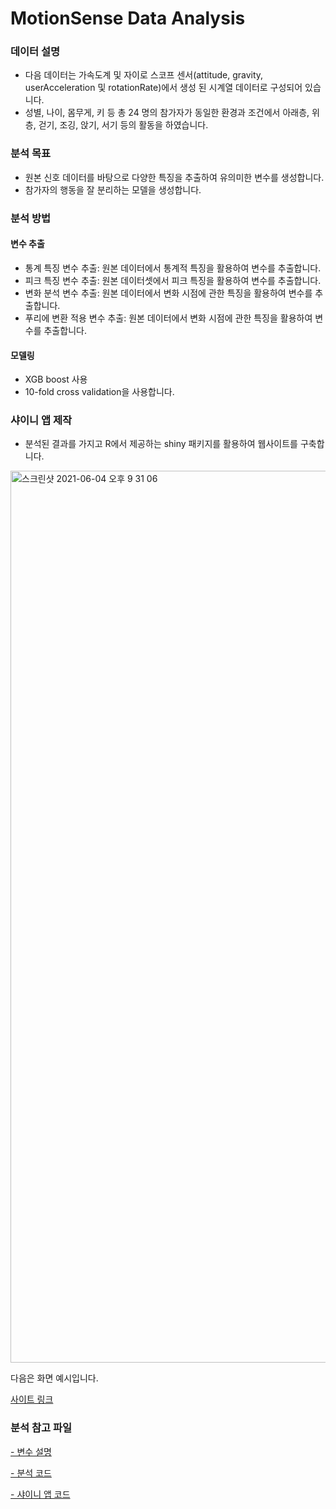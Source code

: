 # MotionSense Data Analysis

### 데이터 설명 
- 다음 데이터는 가속도계 및 자이로 스코프 센서(attitude, gravity, userAcceleration 및 rotationRate)에서 생성 된 시계열 데이터로 구성되어 있습니다.
- 성별, 나이, 몸무게, 키 등 총 24 명의 참가자가 동일한 환경과 조건에서 아래층, 위층, 걷기, 조깅, 앉기, 서기 등의 활동을 하였습니다.

### 분석 목표
- 원본 신호 데이터를 바탕으로 다양한 특징을 추출하여 유의미한 변수를 생성합니다.
- 참가자의 행동을 잘 분리하는 모델을 생성합니다.

### 분석 방법

#### 변수 추출
- 통계 특징 변수 추출: 원본 데이터에서 통계적 특징을 활용하여 변수를 추출합니다.
- 피크 특징 변수 추출: 원본 데이터셋에서 피크 특징을 활용하여 변수를 추출합니다.
- 변화 분석 변수 추출: 원본 데이터에서 변화 시점에 관한 특징을 활용하여 변수를 추출합니다.
- 푸리에 변환 적용 변수 추출: 원본 데이터에서 변화 시점에 관한 특징을 활용하여 변수를 추출합니다.

#### 모델링
- XGB boost 사용
- 10-fold cross validation을 사용합니다.


### 샤이니 앱 제작

- 분석된 결과를 가지고 R에서 제공하는 shiny 패키지를 활용하여 웹사이트를 구축합니다.

<img width="1427" alt="스크린샷 2021-06-04 오후 9 31 06" src="https://user-images.githubusercontent.com/55734436/120801507-37570b00-c57c-11eb-8f8c-ec8510e04827.png">

다음은 화면 예시입니다.

[사이트 링크](https://jaaaamj0711.shinyapps.io/shiny/)


### 분석 참고 파일

[- 변수 설명](https://github.com/jaaaamj0711/Unstructured_Data_Analysis/blob/main/mobile%20phone/%E1%84%87%E1%85%A7%E1%86%AB%E1%84%89%E1%85%AE%20%E1%84%89%E1%85%A5%E1%86%AF%E1%84%86%E1%85%A7%E1%86%BC.docx)  

[- 분석 코드](https://github.com/jaaaamj0711/Unstructured_Data_Analysis/blob/main/mobile%20phone/code_resilt.R)  

[- 샤이니 앱 코드](https://github.com/jaaaamj0711/Unstructured_Data_Analysis/blob/main/mobile%20phone/app.R)

